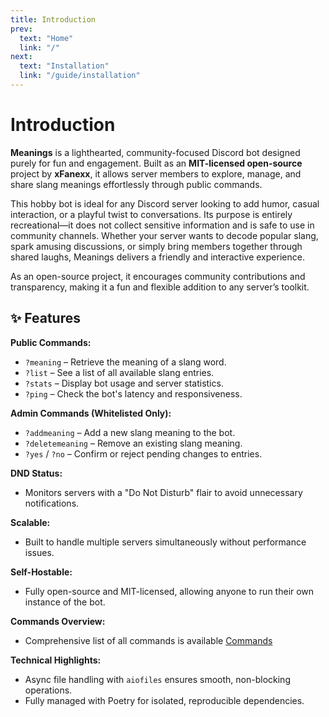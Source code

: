 ```yaml
---
title: Introduction
prev:
  text: "Home"
  link: "/"
next:
  text: "Installation"
  link: "/guide/installation"
---
```


# Introduction
**Meanings** is a lighthearted, community-focused Discord bot designed purely for fun and engagement. Built as an **MIT-licensed open-source** project by **xFanexx**, it allows server members to explore, manage, and share slang meanings effortlessly through public commands.

This hobby bot is ideal for any Discord server looking to add humor, casual interaction, or a playful twist to conversations. Its purpose is entirely recreational—it does not collect sensitive information and is safe to use in community channels. Whether your server wants to decode popular slang, spark amusing discussions, or simply bring members together through shared laughs, Meanings delivers a friendly and interactive experience.

As an open-source project, it encourages community contributions and transparency, making it a fun and flexible addition to any server’s toolkit.

## ✨ Features

**Public Commands:**
- `?meaning` – Retrieve the meaning of a slang word.
- `?list` – See a list of all available slang entries.
- `?stats` – Display bot usage and server statistics.
- `?ping` – Check the bot's latency and responsiveness.

**Admin Commands (Whitelisted Only):**
- `?addmeaning` – Add a new slang meaning to the bot.
- `?deletemeaning` – Remove an existing slang meaning.
- `?yes` / `?no` – Confirm or reject pending changes to entries.

**DND Status:**
- Monitors servers with a "Do Not Disturb" flair to avoid unnecessary notifications.

**Scalable:**
- Built to handle multiple servers simultaneously without performance issues.

**Self-Hostable:**
- Fully open-source and MIT-licensed, allowing anyone to run their own instance of the bot.

**Commands Overview:**
- Comprehensive list of all commands is available [Commands](commands-reference.md)

**Technical Highlights:**
- Async file handling with `aiofiles` ensures smooth, non-blocking operations.
- Fully managed with Poetry for isolated, reproducible dependencies.

